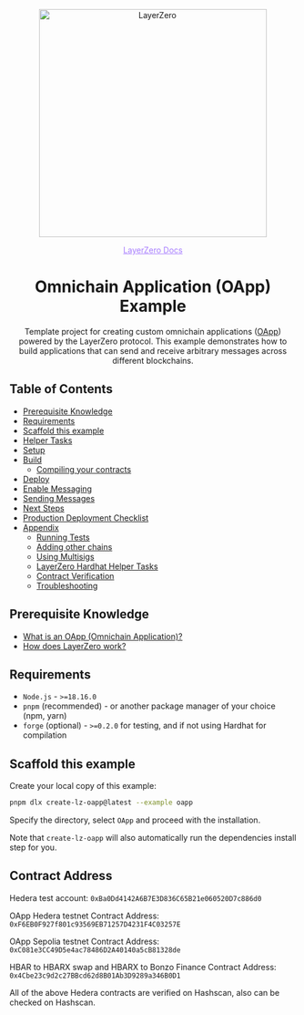 <p align="center">
  <a href="https://layerzero.network">
    <img alt="LayerZero" style="width: 400px" src="https://docs.layerzero.network/img/LayerZero_Logo_Black.svg"/>
  </a>
</p>

<p align="center">
  <a href="https://docs.layerzero.network/" style="color: #a77dff">LayerZero Docs</a>
</p>

<h1 align="center">Omnichain Application (OApp) Example</h1>

<p align="center">Template project for creating custom omnichain applications (<a href="https://docs.layerzero.network/v2/concepts/applications/oapp-standard">OApp</a>) powered by the LayerZero protocol. This example demonstrates how to build applications that can send and receive arbitrary messages across different blockchains.</p>

## Table of Contents

- [Prerequisite Knowledge](#prerequisite-knowledge)
- [Requirements](#requirements)
- [Scaffold this example](#scaffold-this-example)
- [Helper Tasks](#helper-tasks)
- [Setup](#setup)
- [Build](#build)
  - [Compiling your contracts](#compiling-your-contracts)
- [Deploy](#deploy)
- [Enable Messaging](#enable-messaging)
- [Sending Messages](#sending-messages)
- [Next Steps](#next-steps)
- [Production Deployment Checklist](#production-deployment-checklist)
- [Appendix](#appendix)
  - [Running Tests](#running-tests)
  - [Adding other chains](#adding-other-chains)
  - [Using Multisigs](#using-multisigs)
  - [LayerZero Hardhat Helper Tasks](#layerzero-hardhat-helper-tasks)
  - [Contract Verification](#contract-verification)
  - [Troubleshooting](#troubleshooting)

## Prerequisite Knowledge

- [What is an OApp (Omnichain Application)?](https://docs.layerzero.network/v2/concepts/applications/oapp-standard)
- [How does LayerZero work?](https://docs.layerzero.network/v2/concepts/protocol/core-concepts)

## Requirements

- `Node.js` - `>=18.16.0`
- `pnpm` (recommended) - or another package manager of your choice (npm, yarn)
- `forge` (optional) - `>=0.2.0` for testing, and if not using Hardhat for compilation

## Scaffold this example

Create your local copy of this example:

```bash
pnpm dlx create-lz-oapp@latest --example oapp
```

Specify the directory, select `OApp` and proceed with the installation.

Note that `create-lz-oapp` will also automatically run the dependencies install step for you.

## Contract Address

Hedera test account:
`0xBa0Dd4142A6B7E3D836C65B21e060520D7c886d0`

OApp Hedera testnet Contract Address: `0xF6EB0F927f801c93569EB71257D4231F4C03257E`

OApp Sepolia testnet Contract Address: `0xC081e3CC49D5e4ac78486D2A40140a5cB81328de`

HBAR to HBARX swap and HBARX to Bonzo Finance Contract Address:
`0x4Cbe23c9d2c27BBcd62d8B01Ab3D9289a346B0D1`

All of the above Hedera contracts are verified on Hashscan, also can be checked on Hashscan.